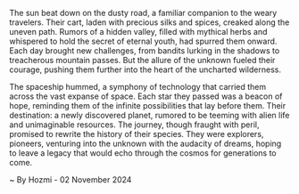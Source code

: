 
The sun beat down on the dusty road, a familiar companion to the weary travelers. Their cart, laden with precious silks and spices, creaked along the uneven path. Rumors of a hidden valley, filled with mythical herbs and whispered to hold the secret of eternal youth, had spurred them onward. Each day brought new challenges, from bandits lurking in the shadows to treacherous mountain passes. But the allure of the unknown fueled their courage, pushing them further into the heart of the uncharted wilderness. 

The spaceship hummed, a symphony of technology that carried them across the vast expanse of space. Each star they passed was a beacon of hope, reminding them of the infinite possibilities that lay before them. Their destination: a newly discovered planet, rumored to be teeming with alien life and unimaginable resources. The journey, though fraught with peril, promised to rewrite the history of their species. They were explorers, pioneers, venturing into the unknown with the audacity of dreams, hoping to leave a legacy that would echo through the cosmos for generations to come. 

~ By Hozmi - 02 November 2024
